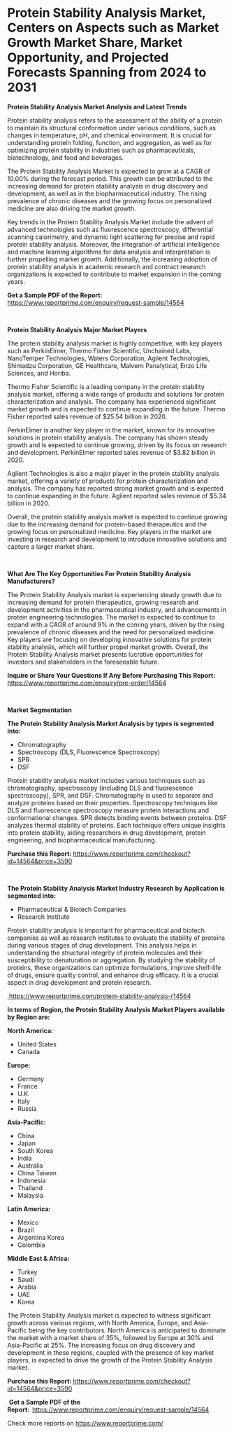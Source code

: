 <p><h1>Protein Stability Analysis Market, Centers on Aspects such as Market Growth Market Share, Market Opportunity, and Projected Forecasts Spanning from 2024 to 2031</h1></p><p><strong>Protein Stability Analysis Market Analysis and Latest Trends</strong></p>
<p><p>Protein stability analysis refers to the assessment of the ability of a protein to maintain its structural conformation under various conditions, such as changes in temperature, pH, and chemical environment. It is crucial for understanding protein folding, function, and aggregation, as well as for optimizing protein stability in industries such as pharmaceuticals, biotechnology, and food and beverages.</p><p>The Protein Stability Analysis Market is expected to grow at a CAGR of 10.00% during the forecast period. This growth can be attributed to the increasing demand for protein stability analysis in drug discovery and development, as well as in the biopharmaceutical industry. The rising prevalence of chronic diseases and the growing focus on personalized medicine are also driving the market growth.</p><p>Key trends in the Protein Stability Analysis Market include the advent of advanced technologies such as fluorescence spectroscopy, differential scanning calorimetry, and dynamic light scattering for precise and rapid protein stability analysis. Moreover, the integration of artificial intelligence and machine learning algorithms for data analysis and interpretation is further propelling market growth. Additionally, the increasing adoption of protein stability analysis in academic research and contract research organizations is expected to contribute to market expansion in the coming years.</p></p>
<p><strong>Get a Sample PDF of the Report:&nbsp;</strong> <a href="https://www.reportprime.com/enquiry/request-sample/14564">https://www.reportprime.com/enquiry/request-sample/14564</a></p>
<p>&nbsp;</p>
<p><strong>Protein Stability Analysis Major Market Players</strong></p>
<p><p>The protein stability analysis market is highly competitive, with key players such as PerkinElmer, Thermo Fisher Scientific, Unchained Labs, NanoTemper Technologies, Waters Corporation, Agilent Technologies, Shimadzu Corporation, GE Healthcare, Malvern Panalytical, Enzo Life Sciences, and Horiba.</p><p>Thermo Fisher Scientific is a leading company in the protein stability analysis market, offering a wide range of products and solutions for protein characterization and analysis. The company has experienced significant market growth and is expected to continue expanding in the future. Thermo Fisher reported sales revenue of $25.54 billion in 2020.</p><p>PerkinElmer is another key player in the market, known for its innovative solutions in protein stability analysis. The company has shown steady growth and is expected to continue growing, driven by its focus on research and development. PerkinElmer reported sales revenue of $3.82 billion in 2020.</p><p>Agilent Technologies is also a major player in the protein stability analysis market, offering a variety of products for protein characterization and analysis. The company has reported strong market growth and is expected to continue expanding in the future. Agilent reported sales revenue of $5.34 billion in 2020.</p><p>Overall, the protein stability analysis market is expected to continue growing due to the increasing demand for protein-based therapeutics and the growing focus on personalized medicine. Key players in the market are investing in research and development to introduce innovative solutions and capture a larger market share.</p></p>
<p>&nbsp;</p>
<p><strong>What Are The Key Opportunities For Protein Stability Analysis Manufacturers?</strong></p>
<p><p>The Protein Stability Analysis market is experiencing steady growth due to increasing demand for protein therapeutics, growing research and development activities in the pharmaceutical industry, and advancements in protein engineering technologies. The market is expected to continue to expand with a CAGR of around 9% in the coming years, driven by the rising prevalence of chronic diseases and the need for personalized medicine. Key players are focusing on developing innovative solutions for protein stability analysis, which will further propel market growth. Overall, the Protein Stability Analysis market presents lucrative opportunities for investors and stakeholders in the foreseeable future.</p></p>
<p><strong>Inquire or Share Your Questions If Any Before Purchasing This Report:</strong> <a href="https://www.reportprime.com/enquiry/pre-order/14564">https://www.reportprime.com/enquiry/pre-order/14564</a></p>
<p>&nbsp;</p>
<p><strong>Market Segmentation</strong></p>
<p><strong>The Protein Stability Analysis Market Analysis by types is segmented into:</strong></p>
<p><ul><li>Chromatography</li><li>Spectroscopy (DLS, Fluorescence Spectroscopy)</li><li>SPR</li><li>DSF</li></ul></p>
<p><p>Protein stability analysis market includes various techniques such as chromatography, spectroscopy (including DLS and fluorescence spectroscopy), SPR, and DSF. Chromatography is used to separate and analyze proteins based on their properties. Spectroscopy techniques like DLS and fluorescence spectroscopy measure protein interactions and conformational changes. SPR detects binding events between proteins. DSF analyzes thermal stability of proteins. Each technique offers unique insights into protein stability, aiding researchers in drug development, protein engineering, and biopharmaceutical manufacturing.</p></p>
<p><strong>Purchase this Report:&nbsp;</strong><a href="https://www.reportprime.com/checkout?id=14564&price=3590">https://www.reportprime.com/checkout?id=14564&price=3590</a></p>
<p>&nbsp;</p>
<p><strong>The Protein Stability Analysis Market Industry Research by Application is segmented into:</strong></p>
<p><ul><li>Pharmaceutical & Biotech Companies</li><li>Research Institute</li></ul></p>
<p><p>Protein stability analysis is important for pharmaceutical and biotech companies as well as research institutes to evaluate the stability of proteins during various stages of drug development. This analysis helps in understanding the structural integrity of protein molecules and their susceptibility to denaturation or aggregation. By studying the stability of proteins, these organizations can optimize formulations, improve shelf-life of drugs, ensure quality control, and enhance drug efficacy. It is a crucial aspect in drug development and protein research.</p></p>
<p><a href="https://www.reportprime.com/protein-stability-analysis-r14564">&nbsp;https://www.reportprime.com/protein-stability-analysis-r14564</a></p>
<p><strong>In terms of Region, the Protein Stability Analysis Market Players available by Region are:</strong></p>
<p>
    <p> <strong> North America: </strong>
        <ul>
            <li>United States</li>
            <li>Canada</li>
        </ul>
        </p> 
    <p> <strong> Europe: </strong>
        <ul>
            <li>Germany</li>
            <li>France</li>
            <li>U.K.</li>
            <li>Italy</li>
            <li>Russia</li>
        </ul>
        </p> 
    <p> <strong> Asia-Pacific: </strong>
        <ul>
            <li>China</li>
            <li>Japan</li>
            <li>South Korea</li>
            <li>India</li>
            <li>Australia</li>
            <li>China Taiwan</li>
            <li>Indonesia</li>
            <li>Thailand</li>
            <li>Malaysia</li>
        </ul>
        </p> 
    <p> <strong> Latin America: </strong>
        <ul>
            <li>Mexico</li>
            <li>Brazil</li>
            <li>Argentina Korea</li>
            <li>Colombia</li>
        </ul>
        </p> 
    <p> <strong> Middle East & Africa: </strong>
        <ul>
            <li>Turkey</li>
            <li>Saudi</li>
            <li>Arabia</li>
            <li>UAE</li>
            <li>Korea</li>
        </ul>
    </p>
    </p>
<p><p>The Protein Stability Analysis market is expected to witness significant growth across various regions, with North America, Europe, and Asia-Pacific being the key contributors. North America is anticipated to dominate the market with a market share of 35%, followed by Europe at 30% and Asia-Pacific at 25%. The increasing focus on drug discovery and development in these regions, coupled with the presence of key market players, is expected to drive the growth of the Protein Stability Analysis market.</p></p>
<p><strong>Purchase this Report: </strong><a href="https://www.reportprime.com/checkout?id=14564&price=3590">https://www.reportprime.com/checkout?id=14564&price=3590</a></p>
<p>&nbsp;<strong>Get a Sample PDF of the Report:&nbsp;&nbsp;</strong><a href="https://www.reportprime.com/enquiry/request-sample/14564">https://www.reportprime.com/enquiry/request-sample/14564</a></p>
<p><strong></strong></p>
<p>Check more reports on <a href="https://www.reportprime.com/">https://www.reportprime.com/</a></p>